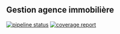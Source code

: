 ## Gestion agence immobilière

[![pipeline status](https://gitlab.com/adashbob/agence/badges/master/pipeline.svg)](https://gitlab.com/adashbob/agence/-/commits/master)
[![coverage report](https://gitlab.com/adashbob/agence/badges/master/coverage.svg?job=phpunit)](https://gitlab.com/adashbob/agence/-/commits/master)
